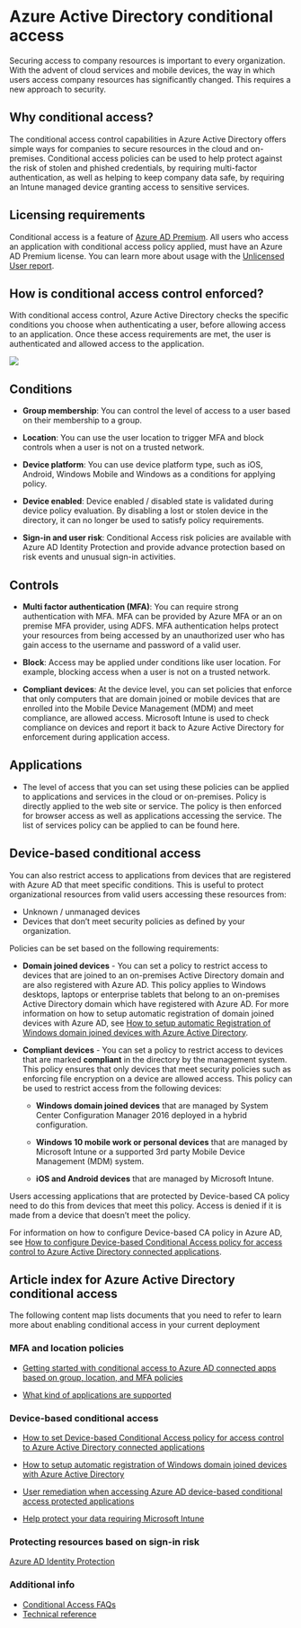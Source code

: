 <properties
	pageTitle="Azure Active Directory conditional access | Microsoft Azure"  
    description="With conditional access control, Azure Active Directory checks the specific conditions you pick when authenticating the user and before allowing access to the application. Once those conditions are met, the user is authenticated and allowed access to the application."  
    services="active-directory" 
	keywords="conditional access to apps, conditional access with Azure AD, secure access to company resources, conditional access policies" 
	documentationCenter=""
	authors="markusvi"
	manager="femila"
	editor=""/>

<tags
	ms.service="active-directory"
	ms.devlang="na"
	ms.topic="article"
    ms.tgt_pltfrm="na"
    ms.workload="identity" 
	ms.date="08/17/2016"
	ms.author="markvi"/>


# Azure Active Directory conditional access   
  
Securing access to company resources is important to every organization. With the advent of cloud services and mobile devices, the way in which users access company resources has significantly changed. This requires a new approach to security.  
  
## Why conditional access?  

The conditional access control capabilities in Azure Active Directory offers simple ways for companies to secure  resources in the cloud and on-premises. Conditional access policies can be used to help protect against the risk of stolen and phished credentials, by requiring multi-factor authentication, as well as helping to keep company data safe, by requiring an Intune managed device granting access to sensitive services. 



## Licensing requirements

Conditional access is a feature of [Azure AD Premium](http://www.microsoft.com/identity).  All users who access an application with conditional access policy applied, must have an Azure AD Premium license. You can learn more about usage with the [Unlicensed User report](https://aka.ms/utc5ix).





## How is conditional access control enforced?  

With conditional access control, Azure Active Directory checks the specific conditions you choose when authenticating a user, before allowing access to an application. Once these access requirements  are met, the user is authenticated and allowed access to the application.  
   
![](./media/active-directory-conditional-access/conditionalaccess-overview.png) 

## Conditions
  
- **Group membership**: You can control the level of access to a user based on their membership to a group.

- **Location**: You can use the user location to trigger MFA and block controls when a user is not on a trusted network. 

- **Device platform**: You can use device platform type, such as iOS, Android, Windows Mobile and Windows as a conditions for applying policy.

- **Device enabled**: Device enabled / disabled state is validated during device policy evaluation. By disabling a lost or stolen device in the directory, it can no longer be used to satisfy policy requirements.

- **Sign-in and user risk**: Conditional Access risk policies are available with Azure AD Identity Protection and provide advance protection based on risk events and unusual sign-in activities. 


## Controls
   
- **Multi factor authentication (MFA)**: You can require strong authentication with MFA. MFA can be provided by Azure MFA or an on premise MFA provider, using ADFS. MFA authentication helps protect your resources from being accessed by an unauthorized user who has gain access to the username and password of a valid user. 

- **Block**: Access may be applied under conditions like user location. For example, blocking access when a user is not on a trusted network. 

- **Compliant devices**: At the device level, you can set policies that enforce that only computers that are domain joined or mobile devices that are enrolled into the Mobile Device Management (MDM) and meet compliance, are allowed access. Microsoft Intune is used to check compliance on devices and report it back to Azure Active Directory for enforcement during application access.  
 

## Applications

- The level of access that you can set using these policies can be applied to applications and services in the cloud or on-premises. Policy is directly applied to the web site or service. The policy is then enforced for browser access as well as applications accessing the service. The list of services policy can be applied to can be found here.


## Device-based conditional access

You can also restrict access to applications from devices that are registered with Azure AD that meet specific conditions. This is useful to protect organizational resources from valid users accessing these resources from:

- Unknown / unmanaged devices 
- Devices that don’t meet security policies as defined by your organization. 

Policies can be set based on the following requirements:

- **Domain joined devices** - You can set a policy to restrict access to devices that are joined to an on-premises Active Directory domain and are also registered with Azure AD. This policy applies to Windows desktops, laptops or enterprise tablets that belong to an on-premises Active Directory domain which have registered with Azure AD.
For more information on how to setup automatic registration of domain joined devices with Azure AD, see [How to setup automatic Registration of Windows domain joined devices with Azure Active Directory](active-directory-conditional-access-automatic-device-registration-setup.md).

- **Compliant devices** - You can set a policy to restrict access to devices that are marked **compliant** in the directory by the management system. This policy ensures that only devices that meet security policies such as enforcing file encryption on a device are allowed access. This policy can be used to restrict access from the following devices:

    - **Windows domain joined devices** that are managed by System Center Configuration Manager 2016 deployed in a hybrid configuration.

    - **Windows 10 mobile work or personal devices** that are managed by Microsoft Intune or a supported 3rd party Mobile Device Management (MDM) system.

    - **iOS and Android devices** that are managed by Microsoft Intune.


Users accessing applications that are protected by Device-based CA policy need to do this from devices that meet this policy. Access is denied if it is made from a device that doesn’t meet the policy.

For information on how to configure Device-based CA policy in Azure AD, see [How to configure Device-based Conditional Access policy for access control to Azure Active Directory connected applications](active-directory-conditional-access-policy-connected-applications.md).

## Article index for Azure Active Directory conditional access
  
The following content map lists documents that you need to refer to learn more about enabling conditional access in your current deployment


### MFA and location policies

- [Getting started with conditional access to Azure AD connected apps based on group, location, and MFA policies](active-directory-conditional-access-azuread-connected-apps.md)

- [What kind of applications are supported](active-directory-conditional-access-supported-apps.md)


### Device-based conditional access

- [How to set Device-based Conditional Access policy for access control to Azure Active Directory connected applications](active-directory-conditional-access-policy-connected-applications.md)

- [How to setup automatic registration of Windows domain joined devices with Azure Active Directory](active-directory-conditional-access-automatic-device-registration-setup.md)

- [User remediation when accessing Azure AD device-based conditional access protected applications](active-directory-conditional-access-device-remediation.md) 

- [Help protect your data requiring Microsoft Intune](https://docs.microsoft.com/intune/deploy-use/use-remote-wipe-to-help-protect-data-using-microsoft-intune)


### Protecting resources based on sign-in risk

[Azure AD Identity Protection](active-directory-identityprotection.md)

### Additional info

- [Conditional Access FAQs](active-directory-conditional-faqs.md)
- [Technical reference](active-directory-conditional-access-technical-reference.md)

